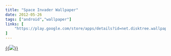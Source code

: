 ```yaml
---
title: "Space Invader Wallpaper"
date: 2012-05-26
tags: ["android","wallpaper"]
links: [
	"https://play.google.com/store/apps/details?id=net.disktree.wallpaper.spaceinvader"
]
---
```

[{{<image src="space-invader-feature.png">}}](https://play.google.com/store/apps/details?id=net.disktree.wallpaper.spaceinvader)
